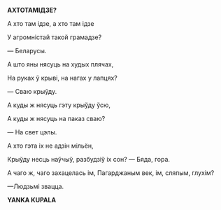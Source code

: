 
**АХТОТАМІДЗЕ?**

А хто там ідзе, а хто там ідзе

У агромністай такой грамадзе?

— Беларусы.

А што яны нясуць на худых плячах,

На руках ў крыві, на нагах у лапцях?

— Сваю крыўду.

А куды ж нясуць гэту крыўду ўсю,

А куды ж нясуць на паказ сваю?

— На свет цэлы.

А хто гэта іх не адзін мільён,

Крыўду несць наўчыў, разбудзіў іх сон? — Бяда, гора.

А чаго ж, чаго захацелась ім, Пагарджаным век, ім, сляпым, глухім?

—Людзьмі звацца.

**YANKA KUPALA**
